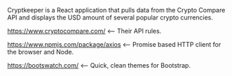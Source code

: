 Cryptkeeper is a React application that pulls data from the Crypto Compare API and displays the USD amount of several popular crypto currencies. 

https://www.cryptocompare.com/ <-- Their API rules. 

https://www.npmjs.com/package/axios <-- Promise based HTTP client for the browser and Node.

https://bootswatch.com/ <-- Quick, clean themes for Bootstrap. 

